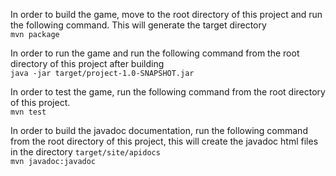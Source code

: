 In order to build the game, move to the root directory of this project and run the following command. This will generate the target directory <br />
`mvn package`

In order to run the game and run the following command from the root directory of this project after building <br />
`java -jar target/project-1.0-SNAPSHOT.jar`

In order to test the game, run the following command from the root directory of this project. <br />
`mvn test`

In order to build the javadoc documentation, run the following command from the root directory of this project, this will create the javadoc html files in the directory  `target/site/apidocs` <br />
`mvn javadoc:javadoc`
